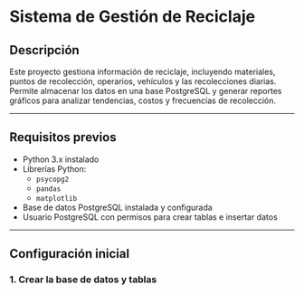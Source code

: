 # Sistema de Gestión de Reciclaje

## Descripción

Este proyecto gestiona información de reciclaje, incluyendo materiales, puntos de recolección, operarios, vehículos y las recolecciones diarias. Permite almacenar los datos en una base PostgreSQL y generar reportes gráficos para analizar tendencias, costos y frecuencias de recolección.

---

## Requisitos previos

- Python 3.x instalado
- Librerías Python:
  - `psycopg2`
  - `pandas`
  - `matplotlib`
- Base de datos PostgreSQL instalada y configurada
- Usuario PostgreSQL con permisos para crear tablas e insertar datos

---

## Configuración inicial

### 1. Crear la base de datos y tablas
